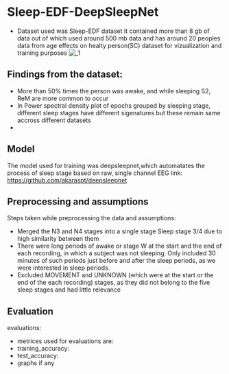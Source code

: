 # Sleep-EDF-DeepSleepNet
* Dataset used was Sleep-EDF dataset  it contained more than 8 gb of data out of which used around 500 mb data and has around 20 peoples data from age effects on healty person(SC) dataset for vizualization and training purposes
![_1](https://user-images.githubusercontent.com/71460180/136506370-bc4935d4-3949-44f8-bcb5-391c509ccf41.png)

## Findings from the dataset: 
* More than 50% times the person was awake, and while sleeping S2, ReM are more common to occur
* In Power spectral density plot of epochs grouped by sleeping stage, different sleep stages have different sigenatures but these remain same accross different datasets
*  
## Model
The model used for training was deepsleepnet,which automatates the process of sleep stage based on raw, single channel EEG
link: https://github.com/akaraspt/deepsleepnet 
## Preprocessing and assumptions
Steps taken while preprocessing the data and assumptions: 
* Merged the N3 and N4 stages into a single stage Sleep stage 3/4 due to high similarity between them
* There were long periods of awake or stage W at the start and the end of each recording, in which a subject was not sleeping. Only included 30 minutes of  such periods just before and after the sleep periods, as we were interested in sleep periods.
* Excluded MOVEMENT and UNKNOWN (which were at the start or the end of the each recording) stages, as they did not belong to the five sleep stages and had little relevance
## Evaluation
evaluations:
* metrices used for evaluations are:
* training_accuracy:
* test_accuracy:
* graphs if any

